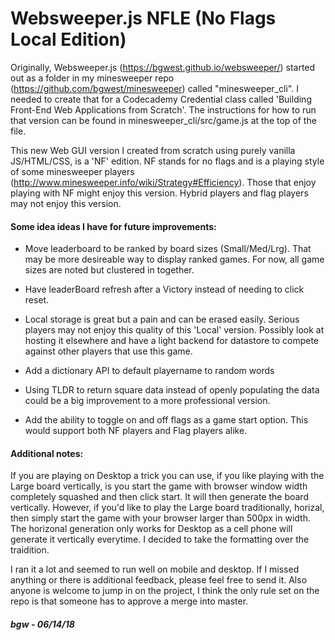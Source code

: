 # Websweeper.js NFLE (No Flags Local Edition)

Originally, Websweeper.js (https://bgwest.github.io/websweeper/) started out as a folder in my minesweeper repo (https://github.com/bgwest/minesweeper) called "minesweeper_cli". I needed to create that for a Codecademy Credential class called 'Building Front-End Web Applications from Scratch'. The instructions for how to run that version can be found in minesweeper_cli/src/game.js at the top of the file.

This new Web GUI version I created from scratch using purely vanilla JS/HTML/CSS, is a 'NF' edition. NF stands for no flags and is a playing style of some minesweeper players (http://www.minesweeper.info/wiki/Strategy#Efficiency). Those that enjoy playing with NF might enjoy this version. Hybrid players and flag players may not enjoy this version.

#### Some idea ideas I have for future improvements:

- Move leaderboard to be ranked by board sizes (Small/Med/Lrg). That may be more desireable way to display ranked games. For now, all game sizes are noted but clustered in together.

- Have leaderBoard refresh after a Victory instead of needing to click reset.

- Local storage is great but a pain and can be erased easily. Serious players may not enjoy this quality of this 'Local' version. Possibly look at hosting it elsewhere and have a light backend for datastore to compete against other players that use this game.

- Add a dictionary API to default playername to random words

- Using TLDR to return square data instead of openly populating the data could be a big improvement to a more professional version. 

- Add the ability to toggle on and off flags as a game start option. This would support both NF players and Flag players alike.

#### Additional notes:

If you are playing on Desktop a trick you can use, if you like playing with the Large board vertically, is you start the game with browser window width completely squashed and then click start. It will then generate the board vertically. However, if you'd like to play the Large board traditionally, horizal, then simply start the game with your browser larger than 500px in width. The horizonal generation only works for Desktop as a cell phone will generate it vertically everytime. I decided to take the formatting over the traidition. 

I ran it a lot and seemed to run well on mobile and desktop. If I missed anything or there is additional feedback, please feel free to send it. Also anyone is welcome to jump in on the project, I think the only rule set on the repo is that someone has to approve a merge into master.

##### bgw - 06/14/18
